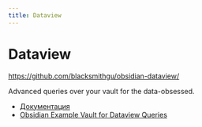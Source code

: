```yaml
---
title: Dataview
---
```


# Dataview

<https://github.com/blacksmithgu/obsidian-dataview/>

Advanced queries over your vault for the data-obsessed.

- [Документация](https://blacksmithgu.github.io/obsidian-dataview/)
- [Obsidian Example Vault for Dataview Queries](https://github.com/s-blu/obsidian_dataview_example_vault)
